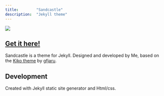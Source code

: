 ```yaml
---
title:        "Sandcastle"
description:  "Jekyll theme"
---
```


![](https://i.imgur.com/vogwIyg.png)

## [Get it here!](https://github.com/BergrosGigja/Sandcastle)

Sandcastle is a theme for Jekyll. Designed and developed by Me, based on the [Kiko theme](https://github.com/gfjaru/Kiko) by [gfjaru](https://github.com/gfjaru).

## Development

Created with Jekyll static site generator and Html/css.